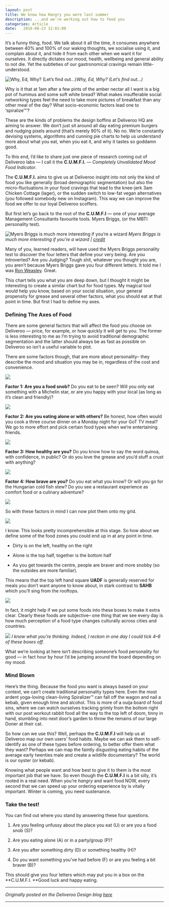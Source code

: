 ```yaml
---
layout: post
title: We know how Hangry you were last summer
description: ...and we're working out how to feed you
categories: Article
date:   2016-08-23 12:01:00
---
```


It’s a funny thing, food. We talk about it all the time, it consumes anywhere between 40% and 100% of our waking thoughts, we socialise using it, and complain about it, and hide it from each other when we want it for ourselves. It directly dictates our mood, health, wellbeing and general ability to not die. Yet the subtleties of our gastronomical cravings remain little-understood.

![Why, Ed, Why? (Let’s find out…)](https://cdn-images-1.medium.com/max/4096/1*bphybiWn3Ct5PsHTkic46w.jpeg)*Why, Ed, Why? (Let’s find out…)*


Why is it that at 1am after a few pints of the amber nectar all I want is a big pot of hummus and some soft white bread? What makes insufferable social networking types feel the need to take more pictures of breakfast than any other meal of the day? What socio-economic factors lead one to ‘spiralize™’?

These are the kinds of problems the design boffins at Deliveroo HQ are aiming to answer. We don’t just sit around all day eating premium burgers and nudging pixels around (that’s merely 90% of it). No no. We’re constantly devising systems, algorithms and cunning pie charts to help us understand more about what you eat, when you eat it, and why it tastes so goddamn good.

To this end, I’d like to share just one piece of research coming out of Deliveroo labs — I call it the **C.U.M.F.I.** *— Completely Unvalidated Mood Food Indicator*.

The **C.U.M.F.I.** aims to give us at Deliveroo insight into not only the kind of food you like generally (broad demographic segmentation) but also the micro-fluctuations in your food cravings that lead to the knee-jerk 3am Chicken Cottage (lager), or the sudden switch to low-fat vegan alternatives (you followed somebody new on Instagram). This way we can improve the food we offer to our loyal Deliveroo scoffers.

But first let’s go back to the root of the **C.U.M.F.I** — one of your average Management Consultants favourite tools. Myers Briggs, (or the MBTI personality test).

![Myers Briggs is much more interesting if you’re a wizard](https://cdn-images-1.medium.com/max/1200/1*p7V7-lJg574F9UoqW5ja3w.jpeg)
_Myers Briggs is much more interesting if you’re a wizard | [credit](https://makani.deviantart.com/)_


Many of you, learned readers, will have used the Myers Briggs personality test to discover the four letters that define your very being. Are you Introverted? Are you Judging? Tough shit, whatever you thought you are, you aren’t because Myers Briggs gave you four different letters. It told me I was [Ron Weasley](https://sunnysweetpea.com/wp-content/uploads/2014/10/mbti-harry-potter-chart.jpg). Great.

This chart tells you what you are deep down, but I thought it might be interesting to create a similar chart but for food types. My magical tool would help you know, based on your social situation, your general propensity for grease and several other factors, what you should eat at that point in time. But first I had to define my axes.

### Defining The Axes of Food

There are some general factors that will affect the food you choose on Deliveroo — price, for example, or how quickly it will get to you. The former is less interesting to me as I’m trying to avoid traditional demographic segmentation and the latter should always be as fast as possible on Deliveroo so isn’t a useful variable to plot.

There are some factors though, that are more about personality– they describe the mood and situation you may be in, regardless of the cost and convenience.

![](https://cdn-images-1.medium.com/max/2644/1*UrYgNdu0Q-va71aHsHLf_A.png)

**Factor 1: Are you a food snob?**
Do you eat to be seen? Will you only eat something with a Michelin star, or are you happy with your local (as long as it’s clean and friendly)?

![](https://cdn-images-1.medium.com/max/2644/1*GF6Fb4-EoDgbE3q-pGoXWQ.png)

**Factor 2: Are you eating alone or with others?**
Be honest, how often would you cook a three course dinner on a Monday night for your GoT TV meal? We go to more effort and pick certain food types when we’re entertaining friends.

![](https://cdn-images-1.medium.com/max/2644/1*HyyreEtDYXr0f7z8Wvnqug.png)

**Factor 3: How healthy are you?**
Do you know how to say the word quinoa, with confidence, in public? Or do you love the grease and you’d stuff a crust with anything?

![](https://cdn-images-1.medium.com/max/2644/1*ihGhDA_jFtnn4ehcWQOgOg.png)

**Factor 4: How brave are you?**
Do you eat what you know? Or will you go for the Hungarian cold fish stew? Do you see a restaurant experience as comfort food or a culinary adventure?

![](https://cdn-images-1.medium.com/max/2000/1*YuQuZRMmMW1LVlfwg9nPQQ.gif)

So with these factors in mind I can now plot them onto my grid.

![](https://cdn-images-1.medium.com/max/4000/1*39xqUz97wWWXydMpuCslQA.png)

I know. This looks pretty incomprehensible at this stage. So how about we define some of the food zones you could end up in at any point in time.

* Dirty is on the left, healthy on the right

* Alone is the top half, together is the bottom half

* As you get towards the centre, people are braver and more snobby (so the outsides are more familiar).

This means that the top left hand square **UADF** is generally reserved for meals you don’t want anyone to know about, in stark contrast to **SAHB** which you’ll sing from the rooftops.

![](https://cdn-images-1.medium.com/max/4000/1*VY5K2LVGYFiRc5XZW3h9KA.gif)

In fact, it might help if we put some foods into these boxes to make it extra clear. Clearly these foods are subjective– one thing that we see every day is how much perception of a food type changes culturally across cities and countries.

![](https://cdn-images-1.medium.com/max/4000/1*jWgdl5etVn0DoH2_cCpqWw.png)
*I know what you’re thinking. Indeed, I reckon in one day I could tick 4–6 of these boxes off.*

What we’re looking at here isn’t describing someone’s food personality for good — in fact hour by hour I’d be jumping around the board depending on my mood.

### Mind Blown

Here’s the thing. Because the food you want is always based on your context, we can’t create traditional personality types here. Even the most ardent yoga-loving clean-living Spiralizer™ can fall off the wagon and nail a kebab, given enough time and alcohol. This is more of a ouija board of food sins, where we can watch ourselves tracking grimly from the bottom right with our post workout rabbit food all the way to the top left of doom, tinny in hand, stumbling into next door’s garden to throw the remains of our large Doner at their cat.

So how can we use this? Well, perhaps the **C.U.M.F.I** will help us at Deliveroo map our own users’ food habits. Maybe we can ask them to self-identify as one of these types before ordering, to better offer them what they want? Perhaps we can map the faintly disgusting eating habits of the average early twenties male and create a wildlife documentary? The world is our oyster (or kebab).

Knowing what people want and how best to give it to them is the most important job that we have. So even though the **C.U.M.F.I** is a bit silly, it’s rooted in a real need. When you’re *hangry* and want food NOW, every second that we can speed up your ordering experience by is vitally important. Winter is coming, you need sustenance.

### Take the test!

You can find out where you stand by answering these four questions.

1. Are you feeling unfussy about the place you eat (U) or are you a food snob (S)?

1. Are you eating alone (A) or in a party/group (P)?

1. Are you after something dirty (D) or something healthy (H)?

1. Do you want something you’ve had before (F) or are you feeling a bit braver (B)?

This should give you four letters which may put you in a box on the **C.U.M.F.I. **Good luck and happy eating.

----

*Originally posted on the Deliveroo Design blog [here](https://medium.com/deliveroo-design/we-know-how-hangry-you-were-last-summer-40df9b1f69a)*

----
